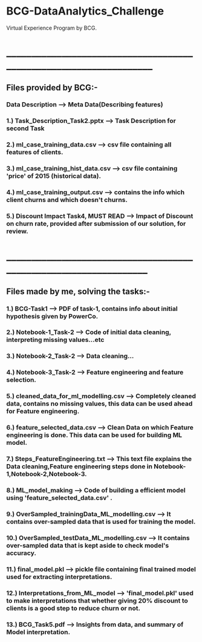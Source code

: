 # BCG-DataAnalytics_Challenge
Virtual Experience Program by BCG.

# __________________________________________________________________
## Files provided by BCG:-
### Data Description --> Meta Data(Describing features)
### 1.) Task_Description_Task2.pptx --> Task Description for second Task
### 2.) ml_case_training_data.csv  -->  csv file containing all features of clients.
### 3.) ml_case_training_hist_data.csv  -->  csv file containing 'price' of 2015 (historical data).
### 4.) ml_case_training_output.csv  -->  contains the info which client churns and which doesn't churns.
### 5.) Discount Impact Task4, MUST READ --> Impact of Discount on churn rate, provided after submission of our solution, for review.
# _________________________________________________________________

## Files made by me, solving the tasks:-
### 1.) BCG-Task1  -->  PDF of task-1, contains info about initial hypothesis given by PowerCo.
### 2.) Notebook-1_Task-2  -->  Code of initial data cleaning, interpreting missing values...etc
### 3.) Notebook-2_Task-2  -->  Data cleaning...
### 4.) Notebook-3_Task-2  -->  Feature engineering and feature selection.
### 5.) cleaned_data_for_ml_modelling.csv  -->  Completely cleaned data, contains no missing values, this data can be used ahead for Feature engineering.
### 6.) feature_selected_data.csv  -->  Clean Data on which Feature engineering is done. This data can be used for building ML model.
### 7.) Steps_FeatureEngineering.txt  -->  This text file explains the Data cleaning,Feature engineering steps done in Notebook-1,Notebook-2,Notebook-3.
### 8.) ML_model_making  -->  Code of building a efficient model using 'feature_selected_data.csv' .
### 9.) OverSampled_trainingData_ML_modelling.csv  -->  It contains over-sampled data that is used for training the model.
### 10.) OverSampled_testData_ML_modelling.csv  -->  It contains over-sampled data that is kept aside to check model's accuracy.
### 11.) final_model.pkl  -->  pickle file containing final trained model used for extracting interpretations.
### 12.) Interpretations_from_ML_model -->  'final_model.pkl' used to make interpretations that whether giving 20% discount to clients is a good step to reduce churn or not.
### 13.) BCG_Task5.pdf --> Insights from data, and summary of Model interpretation.
